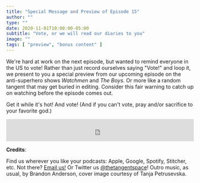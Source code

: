 ```yaml
---
title: "Special Message and Preview of Episode 15"
author: ""
type: ""
date: 2020-11-01T10:00:00-05:00
subtitle: "Vote, or we will read our diaries to you"
image: ""
tags: [ "preview", "bonus content" ]
---
```


We're hard at work on the next episode, but wanted to remind everyone in the US to vote! Rather than just record ourselves saying "Vote!" and loop it, we present to you a special preview from our upcoming episode on the anti-superhero shows *Watchmen* and *The Boys*. Or more like a random tangent that may get buried in editing. Consider this fair warning to catch up on watching before the episode comes out.

Get it while it's hot! And vote! (And if you can't vote, pray and/or sacrifice to your favorite god.)

<p>
<iframe src="https://pinecast.com/player/579b87bd-a56a-4462-8ace-36756ca6e98a?theme=minimal" seamless height="60" style="border:0" class="pinecast-embed" frameborder="0" width="100%"></iframe>

<!--more-->

**Credits**:

Find us wherever you like your podcasts: Apple, Google, Spotify, Stitcher, etc. Not there? [Email us!](mailto:tangentspace@protonmail.com) Or Twitter us [@thetangentspace](https://twitter.com/thetangentspace)! Outro music, as usual, by Brandon Anderson, cover image courtesy of Tanja Petrusevska.
